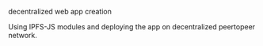decentralized web app creation

Using IPFS-JS modules and deploying the app on decentralized peertopeer network.

